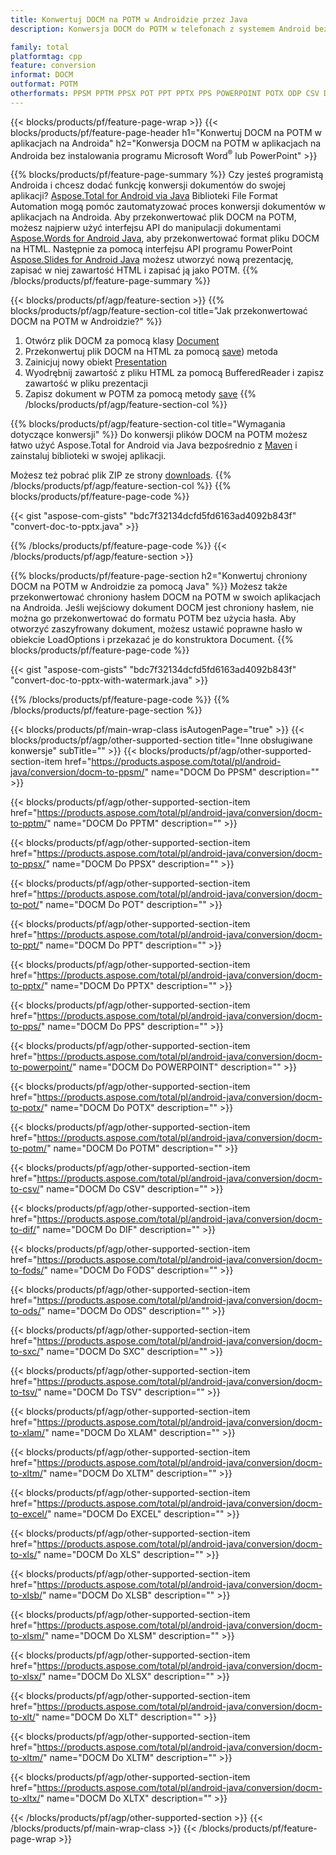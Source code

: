```yaml
---
title: Konwertuj DOCM na POTM w Androidzie przez Java
description: Konwersja DOCM do POTM w telefonach z systemem Android bez korzystania z programu Microsoft Word lub PowerPoint

family: total
platformtag: cpp
feature: conversion
informat: DOCM
outformat: POTM
otherformats: PPSM PPTM PPSX POT PPT PPTX PPS POWERPOINT POTX ODP CSV DIF FODS ODS SXC TSV XLAM XLTM EXCEL XLS XLSB XLSM XLSX XLT XLTM XLTX
---
```

{{< blocks/products/pf/feature-page-wrap >}}
{{< blocks/products/pf/feature-page-header h1="Konwertuj DOCM na POTM w aplikacjach na Androida" h2="Konwersja DOCM na POTM w aplikacjach na Androida bez instalowania programu Microsoft Word<sup>&reg;</sup> lub PowerPoint" >}}

{{% blocks/products/pf/feature-page-summary %}}
Czy jesteś programistą Androida i chcesz dodać funkcję konwersji dokumentów do swojej aplikacji? [Aspose.Total for Android via Java](https://products.aspose.com/total/android-java/) Biblioteki File Format Automation mogą pomóc zautomatyzować proces konwersji dokumentów w aplikacjach na Androida. Aby przekonwertować plik DOCM na POTM, możesz najpierw użyć interfejsu API do manipulacji dokumentami [Aspose.Words for Android Java](https://products.aspose.com/words/android-java/), aby przekonwertować format pliku DOCM na HTML. Następnie za pomocą interfejsu API programu PowerPoint [Aspose.Slides for Android Java](https://products.aspose.com/slides/android-java/) możesz utworzyć nową prezentację, zapisać w niej zawartość HTML i zapisać ją jako POTM. 
{{% /blocks/products/pf/feature-page-summary  %}}

{{< blocks/products/pf/agp/feature-section >}}
{{% blocks/products/pf/agp/feature-section-col title="Jak przekonwertować DOCM na POTM w Androidzie?" %}}
1. Otwórz plik DOCM za pomocą klasy [Document](https://reference.aspose.com/words/java/com.aspose.words/Document)
2. Przekonwertuj plik DOCM na HTML za pomocą [save](https://reference.aspose.com/words/java/com.aspose.words/Document#save(java.lang.String,com.aspose.words.SaveOptions))) metoda
3. Zainicjuj nowy obiekt [Presentation](https://reference.aspose.com/slides/java/com.aspose.slides/Presentation)
5. Wyodrębnij zawartość z pliku HTML za pomocą BufferedReader i zapisz zawartość w pliku prezentacji
6. Zapisz dokument w POTM za pomocą metody [save](https://reference.aspose.com/slides/java/com.aspose.slides/Presentation#save-java.io.OutputStream-int-)
{{% /blocks/products/pf/agp/feature-section-col %}}

{{% blocks/products/pf/agp/feature-section-col title="Wymagania dotyczące konwersji" %}}
Do konwersji plików DOCM na POTM możesz łatwo użyć Aspose.Total for Android via Java bezpośrednio z [Maven](https://releases.aspose.com/total/java/) i zainstaluj biblioteki w swojej aplikacji.

Możesz też pobrać plik ZIP ze strony [downloads](https://releases.aspose.com/total/androidjava).
{{% /blocks/products/pf/agp/feature-section-col %}}
{{% blocks/products/pf/feature-page-code %}}

{{< gist "aspose-com-gists" "bdc7f32134dcfd5fd6163ad4092b843f" "convert-doc-to-pptx.java" >}}



{{% /blocks/products/pf/feature-page-code %}}
{{< /blocks/products/pf/agp/feature-section >}}

{{% blocks/products/pf/feature-page-section  h2="Konwertuj chroniony DOCM na POTM w Androidzie za pomocą Java" %}}
Możesz także przekonwertować chroniony hasłem DOCM na POTM w swoich aplikacjach na Androida. Jeśli wejściowy dokument DOCM jest chroniony hasłem, nie można go przekonwertować do formatu POTM bez użycia hasła. Aby otworzyć zaszyfrowany dokument, możesz ustawić poprawne hasło w obiekcie LoadOptions i przekazać je do konstruktora Document.
{{% blocks/products/pf/feature-page-code %}}

{{< gist "aspose-com-gists" "bdc7f32134dcfd5fd6163ad4092b843f" "convert-doc-to-pptx-with-watermark.java" >}}

{{% /blocks/products/pf/feature-page-code  %}}
{{% /blocks/products/pf/feature-page-section %}}

{{< blocks/products/pf/main-wrap-class isAutogenPage="true" >}}
{{< blocks/products/pf/agp/other-supported-section title="Inne obsługiwane konwersje" subTitle="" >}}
{{< blocks/products/pf/agp/other-supported-section-item href="https://products.aspose.com/total/pl/android-java/conversion/docm-to-ppsm/" name="DOCM Do PPSM" description="" >}}

{{< blocks/products/pf/agp/other-supported-section-item href="https://products.aspose.com/total/pl/android-java/conversion/docm-to-pptm/" name="DOCM Do PPTM" description="" >}}

{{< blocks/products/pf/agp/other-supported-section-item href="https://products.aspose.com/total/pl/android-java/conversion/docm-to-ppsx/" name="DOCM Do PPSX" description="" >}}

{{< blocks/products/pf/agp/other-supported-section-item href="https://products.aspose.com/total/pl/android-java/conversion/docm-to-pot/" name="DOCM Do POT" description="" >}}

{{< blocks/products/pf/agp/other-supported-section-item href="https://products.aspose.com/total/pl/android-java/conversion/docm-to-ppt/" name="DOCM Do PPT" description="" >}}

{{< blocks/products/pf/agp/other-supported-section-item href="https://products.aspose.com/total/pl/android-java/conversion/docm-to-pptx/" name="DOCM Do PPTX" description="" >}}

{{< blocks/products/pf/agp/other-supported-section-item href="https://products.aspose.com/total/pl/android-java/conversion/docm-to-pps/" name="DOCM Do PPS" description="" >}}

{{< blocks/products/pf/agp/other-supported-section-item href="https://products.aspose.com/total/pl/android-java/conversion/docm-to-powerpoint/" name="DOCM Do POWERPOINT" description="" >}}

{{< blocks/products/pf/agp/other-supported-section-item href="https://products.aspose.com/total/pl/android-java/conversion/docm-to-potx/" name="DOCM Do POTX" description="" >}}

{{< blocks/products/pf/agp/other-supported-section-item href="https://products.aspose.com/total/pl/android-java/conversion/docm-to-potm/" name="DOCM Do POTM" description="" >}}

{{< blocks/products/pf/agp/other-supported-section-item href="https://products.aspose.com/total/pl/android-java/conversion/docm-to-csv/" name="DOCM Do CSV" description="" >}}

{{< blocks/products/pf/agp/other-supported-section-item href="https://products.aspose.com/total/pl/android-java/conversion/docm-to-dif/" name="DOCM Do DIF" description="" >}}

{{< blocks/products/pf/agp/other-supported-section-item href="https://products.aspose.com/total/pl/android-java/conversion/docm-to-fods/" name="DOCM Do FODS" description="" >}}

{{< blocks/products/pf/agp/other-supported-section-item href="https://products.aspose.com/total/pl/android-java/conversion/docm-to-ods/" name="DOCM Do ODS" description="" >}}

{{< blocks/products/pf/agp/other-supported-section-item href="https://products.aspose.com/total/pl/android-java/conversion/docm-to-sxc/" name="DOCM Do SXC" description="" >}}

{{< blocks/products/pf/agp/other-supported-section-item href="https://products.aspose.com/total/pl/android-java/conversion/docm-to-tsv/" name="DOCM Do TSV" description="" >}}

{{< blocks/products/pf/agp/other-supported-section-item href="https://products.aspose.com/total/pl/android-java/conversion/docm-to-xlam/" name="DOCM Do XLAM" description="" >}}

{{< blocks/products/pf/agp/other-supported-section-item href="https://products.aspose.com/total/pl/android-java/conversion/docm-to-xltm/" name="DOCM Do XLTM" description="" >}}

{{< blocks/products/pf/agp/other-supported-section-item href="https://products.aspose.com/total/pl/android-java/conversion/docm-to-excel/" name="DOCM Do EXCEL" description="" >}}

{{< blocks/products/pf/agp/other-supported-section-item href="https://products.aspose.com/total/pl/android-java/conversion/docm-to-xls/" name="DOCM Do XLS" description="" >}}

{{< blocks/products/pf/agp/other-supported-section-item href="https://products.aspose.com/total/pl/android-java/conversion/docm-to-xlsb/" name="DOCM Do XLSB" description="" >}}

{{< blocks/products/pf/agp/other-supported-section-item href="https://products.aspose.com/total/pl/android-java/conversion/docm-to-xlsm/" name="DOCM Do XLSM" description="" >}}

{{< blocks/products/pf/agp/other-supported-section-item href="https://products.aspose.com/total/pl/android-java/conversion/docm-to-xlsx/" name="DOCM Do XLSX" description="" >}}

{{< blocks/products/pf/agp/other-supported-section-item href="https://products.aspose.com/total/pl/android-java/conversion/docm-to-xlt/" name="DOCM Do XLT" description="" >}}

{{< blocks/products/pf/agp/other-supported-section-item href="https://products.aspose.com/total/pl/android-java/conversion/docm-to-xltm/" name="DOCM Do XLTM" description="" >}}

{{< blocks/products/pf/agp/other-supported-section-item href="https://products.aspose.com/total/pl/android-java/conversion/docm-to-xltx/" name="DOCM Do XLTX" description="" >}}


{{< /blocks/products/pf/agp/other-supported-section >}}
{{< /blocks/products/pf/main-wrap-class >}}
{{< /blocks/products/pf/feature-page-wrap >}}